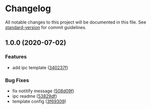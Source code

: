 # Changelog

All notable changes to this project will be documented in this file. See [standard-version](https://github.com/conventional-changelog/standard-version) for commit guidelines.

## 1.0.0 (2020-07-02)


### Features

* add ipc template ([340237f](https://github.com/TuyaInc/tuya-panel-kit-template/commit/340237f6408a2c41c65c77bc99f21e3716f48303))


### Bug Fixes

* fix notitify message ([508d09f](https://github.com/TuyaInc/tuya-panel-kit-template/commit/508d09f2f801cbe5fed22d846670643abf4efeec))
* ipc readme ([53829df](https://github.com/TuyaInc/tuya-panel-kit-template/commit/53829dfbfb0d848712754acc04e86322609adbba))
* template config ([3f69309](https://github.com/TuyaInc/tuya-panel-kit-template/commit/3f69309e6fecbbfd421adc214e90718189cd6069))
